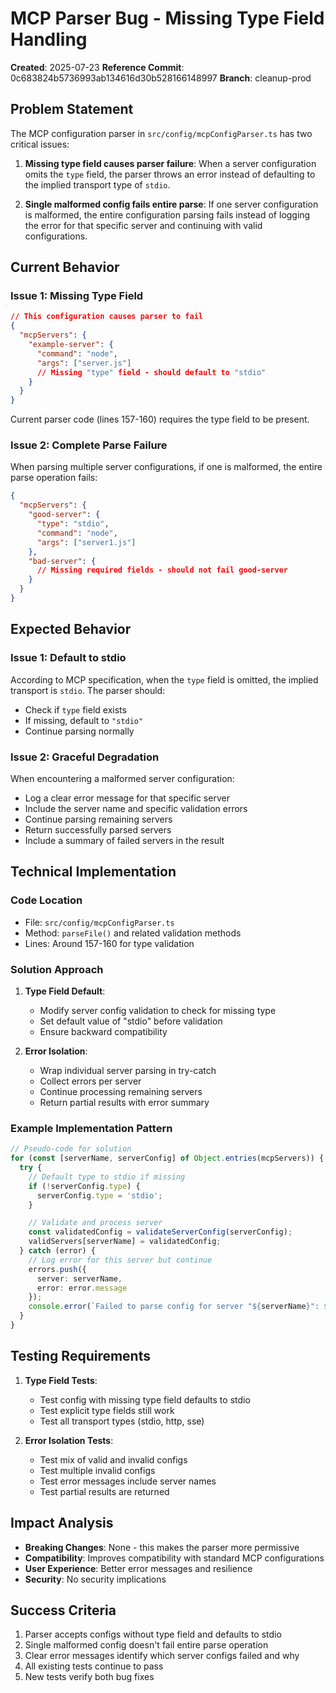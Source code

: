 # MCP Parser Bug - Missing Type Field Handling

**Created**: 2025-07-23
**Reference Commit**: 0c683824b5736993ab134616d30b528166148997
**Branch**: cleanup-prod

## Problem Statement

The MCP configuration parser in `src/config/mcpConfigParser.ts` has two critical issues:

1. **Missing type field causes parser failure**: When a server configuration omits the `type` field, the parser throws an error instead of defaulting to the implied transport type of `stdio`.

2. **Single malformed config fails entire parse**: If one server configuration is malformed, the entire configuration parsing fails instead of logging the error for that specific server and continuing with valid configurations.

## Current Behavior

### Issue 1: Missing Type Field
```json
// This configuration causes parser to fail
{
  "mcpServers": {
    "example-server": {
      "command": "node",
      "args": ["server.js"]
      // Missing "type" field - should default to "stdio"
    }
  }
}
```

Current parser code (lines 157-160) requires the type field to be present.

### Issue 2: Complete Parse Failure
When parsing multiple server configurations, if one is malformed, the entire parse operation fails:
```json
{
  "mcpServers": {
    "good-server": {
      "type": "stdio",
      "command": "node",
      "args": ["server1.js"]
    },
    "bad-server": {
      // Missing required fields - should not fail good-server
    }
  }
}
```

## Expected Behavior

### Issue 1: Default to stdio
According to MCP specification, when the `type` field is omitted, the implied transport is `stdio`. The parser should:
- Check if `type` field exists
- If missing, default to `"stdio"`
- Continue parsing normally

### Issue 2: Graceful Degradation
When encountering a malformed server configuration:
- Log a clear error message for that specific server
- Include the server name and specific validation errors
- Continue parsing remaining servers
- Return successfully parsed servers
- Include a summary of failed servers in the result

## Technical Implementation

### Code Location
- File: `src/config/mcpConfigParser.ts`
- Method: `parseFile()` and related validation methods
- Lines: Around 157-160 for type validation

### Solution Approach

1. **Type Field Default**:
   - Modify server config validation to check for missing type
   - Set default value of "stdio" before validation
   - Ensure backward compatibility

2. **Error Isolation**:
   - Wrap individual server parsing in try-catch
   - Collect errors per server
   - Continue processing remaining servers
   - Return partial results with error summary

### Example Implementation Pattern
```typescript
// Pseudo-code for solution
for (const [serverName, serverConfig] of Object.entries(mcpServers)) {
  try {
    // Default type to stdio if missing
    if (!serverConfig.type) {
      serverConfig.type = 'stdio';
    }

    // Validate and process server
    const validatedConfig = validateServerConfig(serverConfig);
    validServers[serverName] = validatedConfig;
  } catch (error) {
    // Log error for this server but continue
    errors.push({
      server: serverName,
      error: error.message
    });
    console.error(`Failed to parse config for server "${serverName}": ${error.message}`);
  }
}
```

## Testing Requirements

1. **Type Field Tests**:
   - Test config with missing type field defaults to stdio
   - Test explicit type fields still work
   - Test all transport types (stdio, http, sse)

2. **Error Isolation Tests**:
   - Test mix of valid and invalid configs
   - Test multiple invalid configs
   - Test error messages include server names
   - Test partial results are returned

## Impact Analysis

- **Breaking Changes**: None - this makes the parser more permissive
- **Compatibility**: Improves compatibility with standard MCP configurations
- **User Experience**: Better error messages and resilience
- **Security**: No security implications

## Success Criteria

1. Parser accepts configs without type field and defaults to stdio
2. Single malformed config doesn't fail entire parse operation
3. Clear error messages identify which server configs failed and why
4. All existing tests continue to pass
5. New tests verify both bug fixes
